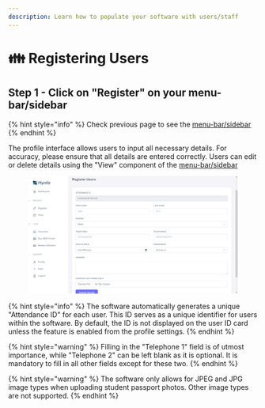```yaml
---
description: Learn how to populate your software with users/staff
---
```


# 👪 Registering Users

## Step 1 - Click on "Register" on your menu-bar/sidebar

{% hint style="info" %}
Check previous page to see the [menu-bar/sidebar](../getting-started/menu-bar-side-bar.md)
{% endhint %}

The profile interface allows users to input all necessary details. For accuracy, please ensure that all details are entered correctly. Users can edit or delete details using the "View" component of the [menu-bar/sidebar](../getting-started/menu-bar-side-bar.md)

<figure><img src="../.gitbook/assets/image_2023-02-28_235820250.png" alt=""><figcaption></figcaption></figure>

{% hint style="info" %}
The software automatically generates a unique "Attendance ID" for each user. This ID serves as a unique identifier for users within the software. By default, the ID is not displayed on the user ID card unless the feature is enabled from the profile settings.
{% endhint %}

{% hint style="warning" %}
Filling in the "Telephone 1" field is of utmost importance, while "Telephone 2" can be left blank as it is optional. It is mandatory to fill in all other fields except for these two.
{% endhint %}

{% hint style="warning" %}
The software only allows for JPEG and JPG image types when uploading student passport photos. Other image types are not supported.
{% endhint %}
